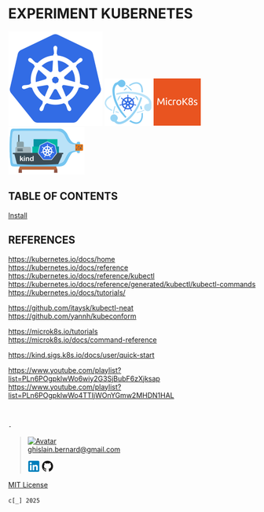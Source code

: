 # EXPERIMENT KUBERNETES

[![Kubernetes](kubernetes.webp "Kubernetes")](https://kubernetes.io)
[![Kubeadm](kubeadm.webp "Kubeadm")](https://kubernetes.io/docs/reference/setup-tools/kubeadm)
[![MicroK8s](microk8s.webp "MikroK8s")](https://microk8s.io)
[![Kind](kind.webp "Kind")](https://kind.sigs.k8s.io)

## TABLE OF CONTENTS

[Install](notebook/install.md)

## REFERENCES

https://kubernetes.io/docs/home  
https://kubernetes.io/docs/reference  
https://kubernetes.io/docs/reference/kubectl  
https://kubernetes.io/docs/reference/generated/kubectl/kubectl-commands  
https://kubernetes.io/docs/tutorials/

https://github.com/itaysk/kubectl-neat  
https://github.com/yannh/kubeconform

https://microk8s.io/tutorials  
https://microk8s.io/docs/command-reference

https://kind.sigs.k8s.io/docs/user/quick-start

https://www.youtube.com/playlist?list=PLn6POgpklwWo6wiy2G3SjBubF6zXjksap  
https://www.youtube.com/playlist?list=PLn6POgpklwWo4TTIjWOnYGmw2MHDN1HAL

&nbsp;

`-`

> [![Avatar](https://avatars.githubusercontent.com/u/37534566?s=96&v=4)](mailto:ghislain.bernard@gmail.com)  
> ghislain.bernard@gmail.com
>
> [![LinkedIN](notebook/img/linkedin.webp "ghislain-bernard")](https://www.linkedin.com/in/ghislain-bernard)
> [![Github](notebook/img/github.webp "ghislain-bernard")](https://github.com/ghislain-bernard)

[MIT License](https://opensource.org/license/mit)

`c[_] 2025`
